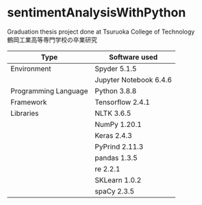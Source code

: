 # sentimentAnalysisWithPython
Graduation thesis project done at Tsuruoka College of Technology\
鶴岡工業高等専門学校の卒業研究

| Type | Software used |
| ----------- | ----------- |
| Environment | Spyder 5.1.5 |
|| Jupyter Notebook 6.4.6 |
| Programming Language | Python 3.8.8 |
| Framework | Tensorflow 2.4.1 |
| Libraries | NLTK 3.6.5 |
|| NumPy 1.20.1 |
|| Keras 2.4.3 |
|| PyPrind 2.11.3 |
|| pandas 1.3.5 |
|| re 2.2.1 |
|| SKLearn 1.0.2 |
|| spaCy 2.3.5 |
